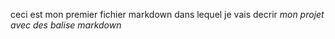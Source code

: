 
ceci est mon premier fichier markdown dans lequel je vais decrir *mon projet avec des balise markdown*
